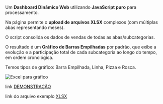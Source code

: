 Um **Dashboard Dinâmico Web** utilizando **JavaScript puro** para processamento.

Na página permite o **upload de arquivos XLSX** complexos (com múltiplas abas representando meses).

O script consolida os dados de vendas de todas as abas/subcategorias.

O resultado é um **Gráfico de Barras Empilhadas** por padrão, que exibe a evolução e a participação total de cada subcategoria ao longo do tempo, em ordem cronológica.

Temos tipos de gráfico: Barra Empilhada, Linha, Pizza e Rosca.

![Excel para gráfico](http://rilen.github.io/portfolio/images/gallery/thumbs/01.jpg "Excel para gráfico")

link <a href="https://rilen.github.io/xlsx2chart/" target="_blank">DEMONSTRAÇÃO</a>

link do arquivo exemplo <a href="https://rilen.github.io/xlsx2chart/venda.xlsx" target="_blank">XLSX</a>

